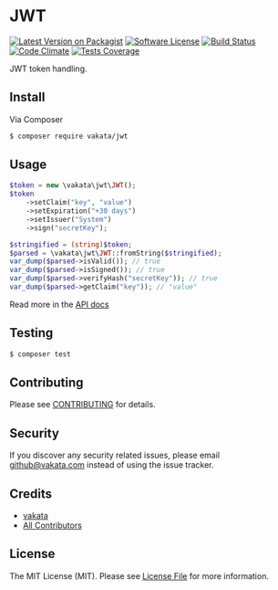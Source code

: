 # JWT

[![Latest Version on Packagist][ico-version]][link-packagist]
[![Software License][ico-license]](LICENSE.md)
[![Build Status][ico-travis]][link-travis]
[![Code Climate][ico-cc]][link-cc]
[![Tests Coverage][ico-cc-coverage]][link-cc]

JWT token handling.

## Install

Via Composer

``` bash
$ composer require vakata/jwt
```

## Usage

``` php
$token = new \vakata\jwt\JWT();
$token
    ->setClaim("key", "value")
    ->setExpiration("+30 days")
    ->setIssuer("System")
    ->sign("secretKey");

$stringified = (string)$token;
$parsed = \vakata\jwt\JWT::fromString($stringified);
var_dump($parsed->isValid()); // true
var_dump($parsed->isSigned()); // true
var_dump($parsed->verifyHash("secretKey")); // true
var_dump($parsed->getClaim("key")); // "value"
```

Read more in the [API docs](docs/README.md) 

## Testing

``` bash
$ composer test
```


## Contributing

Please see [CONTRIBUTING](CONTRIBUTING.md) for details.

## Security

If you discover any security related issues, please email github@vakata.com instead of using the issue tracker.

## Credits

- [vakata][link-author]
- [All Contributors][link-contributors]

## License

The MIT License (MIT). Please see [License File](LICENSE.md) for more information. 

[ico-version]: https://img.shields.io/packagist/v/vakata/jwt.svg?style=flat-square
[ico-license]: https://img.shields.io/badge/license-MIT-brightgreen.svg?style=flat-square
[ico-travis]: https://img.shields.io/travis/vakata/jwt/master.svg?style=flat-square
[ico-scrutinizer]: https://img.shields.io/scrutinizer/coverage/g/vakata/jwt.svg?style=flat-square
[ico-code-quality]: https://img.shields.io/scrutinizer/g/vakata/jwt.svg?style=flat-square
[ico-downloads]: https://img.shields.io/packagist/dt/vakata/jwt.svg?style=flat-square
[ico-cc]: https://img.shields.io/codeclimate/github/vakata/JWT.svg?style=flat-square
[ico-cc-coverage]: https://img.shields.io/codeclimate/coverage/github/vakata/JWT.svg?style=flat-square

[link-packagist]: https://packagist.org/packages/vakata/jwt
[link-travis]: https://travis-ci.org/vakata/jwt
[link-scrutinizer]: https://scrutinizer-ci.com/g/vakata/jwt/code-structure
[link-code-quality]: https://scrutinizer-ci.com/g/vakata/jwt
[link-downloads]: https://packagist.org/packages/vakata/jwt
[link-author]: https://github.com/vakata
[link-contributors]: ../../contributors
[link-cc]: https://codeclimate.com/github/vakata/jwt

